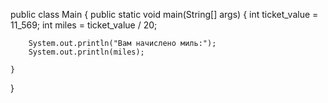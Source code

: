 public class Main {
public static void main(String[] args) {
int ticket_value = 11_569;
int miles = ticket_value / 20;

        System.out.println("Вам начислено миль:");
        System.out.println(miles);

    }
}